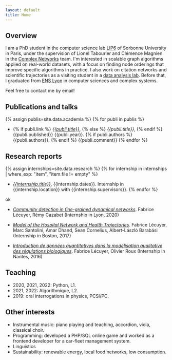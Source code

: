 ```yaml
---
layout: default
title: Home
---
```


## Overview

I am a PhD student in the computer science lab [LIP6](https://www.lip6.fr/) of Sorbonne University in Paris, under the supervision of Lionel Tabourier and Clémence Magnien in the [Complex Networks](https://www.complexnetworks.fr/) team.
I'm interested in scalable graph algorithms applied on real-world datasets, with a focus on finding node orderings that improve specific algorithms in practice. I also work on citation networks and scientific trajectories as a visiting student in a [data analysis lab](https://interactiondatalab.com/). Before that, I graduated from [ENS Lyon](http://www.ens-lyon.fr/LIP/) in computer sciences and complex systems.

Feel free to contact me by email!

## Publications and talks
<!--  | where:"ref", page.ref | sort: 'lang' -->
{% assign publis=site.data.academia %}
{% for publi in publis %}
* {% if publi.link %} [_{{publi.title}}_]({{publi.link}}), {% else %} _{{publi.title}}_, {% endif %}
{{publi.published}} {{publi.year}}.
{% if publi.authors %} {{publi.authors}}. {% endif %} {{publi.comment}}
{% endfor %}

## Research reports
{% assign internships=site.data.research %}
{% for internship in internships | where_exp: "item", "item.file != empty" %}
*  [_{{internship.title}}_]({{internship.file}}), {{internship.dates}}.
Internship in {{internship.location}} with {{internship.supervisors}}.
{% endfor %}

ok

* [_Community detection in fine-grained dynamical networks_](/public/pdf/Lecuyer_2020_Dynamical-community-detection.pdf). Fabrice Lécuyer, Rémy Cazabet (Internship in Lyon, 2020)

* [_Model of the Hospital Network and Health Trajectories_](/public/pdf/Lecuyer_2017_Hospital-network-model.pdf). Fabrice Lécuyer, Marc Santolini, Amar Dhand, Sean Cornelius, Albert-László Barabási (Internship in Boston, 2017)

* [_Introduction de données quantitatives dans la modélisation qualitative des régulations biologiques_](/public/pdf/Lecuyer_2016_Reseaux-regulation-biologique.pdf). Fabrice Lécuyer, Olivier Roux (Internship in Nantes, 2016)


## Teaching

* 2020, 2021, 2022: Python, L1.
* 2021, 2022: Algorithmique, L2.
* 2019: oral interrogations in physics, PCSI/PC.

## Other interests

* Instrumental music: piano playing and teaching, accordion, viola, classical choir.
* Programming: developed a PHP/SQL online game and worked as a frontend developer for a car-fleet management system.
* Linguistics
* Sustainability: renewable energy, local food networks, low consumption.
